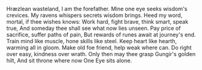 Hræzlean wasteland, I am the forefather.
Mine one eye seeks wisdom's crevices.
My ravens whispers secrets wisdom brings.
Heed my word, mortal, if thee wishes knows:
Work hard, fight brave, think smart, speak true,
And someday thee shall see what now lies unseen.
Pay price of sacrifice, suffer paths of pain,
But rewards of runes await at journey's end.
Train mind like muscle, hone skills like steel.
Keep heart like hearth, warming all in gloom.
Make old foe friend, help weak where can.
Do right over easy, kindness over wrath.
Only then may thee grasp Gungir's golden hilt,
And sit throne where now One Eye sits alone.
